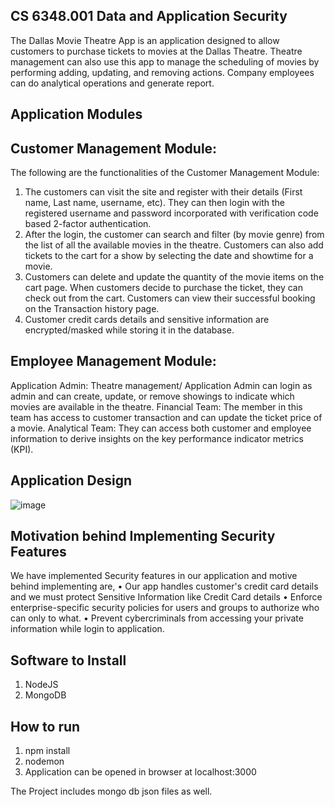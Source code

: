 CS 6348.001 Data and Application Security
-----------------------------------------------------

The Dallas Movie Theatre App is an application designed to allow customers to purchase tickets to movies at the Dallas Theatre. Theatre management can also use this app to manage the scheduling of movies by performing adding, updating, and removing actions. Company employees can do analytical operations and generate report.


Application Modules
-------------------
Customer Management Module:
---------------------------
The following are the functionalities of the Customer Management Module:
1. The customers can visit the site and register with their details (First name, Last name, username, etc). They can then login with the registered username and password incorporated with verification code based 2-factor authentication.
2. After the login, the customer can search and filter (by movie genre) from the list of all the available movies in the theatre. Customers can also add tickets to the cart for a show by selecting the date and showtime for a movie.
3. Customers can delete and update the quantity of the movie items on the cart page. When customers decide to purchase the ticket, they can check out from the cart. Customers can view their successful booking on the Transaction history page.
4. Customer credit cards details and sensitive information are encrypted/masked while storing it in the database.

Employee Management Module:
----------------------------
Application Admin: Theatre management/ Application Admin can login as admin and can create, update, or remove showings to indicate which movies are available in the theatre.
Financial Team: The member in this team has access to customer transaction and can update the ticket price of a movie.
Analytical Team: They can access both customer and employee information to derive insights on the key performance indicator metrics (KPI).

Application Design
-------------------
  ![image](https://user-images.githubusercontent.com/11616941/121824344-36576500-cc71-11eb-88d6-051fecda8c4a.png)

Motivation behind Implementing Security Features
-------------------------------------------------

We have implemented Security features in our application and motive behind implementing are,
•	Our app handles customer's credit card details and we must protect Sensitive Information like Credit Card details
•	Enforce enterprise-specific security policies for users and groups to authorize who can only to what.
•	Prevent cybercriminals from accessing your private information while login to application.



Software to Install
-------------------

1) NodeJS
2) MongoDB


How to run
----------

1) npm install
2) nodemon
3) Application can be opened in browser at localhost:3000

The Project includes mongo db json files as well.
